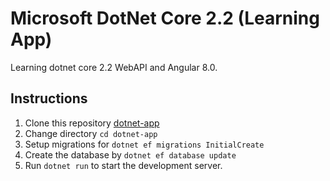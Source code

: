 # Microsoft DotNet Core 2.2 (Learning App)

Learning dotnet core 2.2 WebAPI and Angular 8.0.

## Instructions

1. Clone this repository [dotnet-app](https://github.com/donaldkibet/dotnet-app.git)
2. Change directory `cd dotnet-app`
3. Setup migrations for `dotnet ef migrations InitialCreate`
4. Create the database by `dotnet ef database update`
5. Run `dotnet run` to start the development server.
